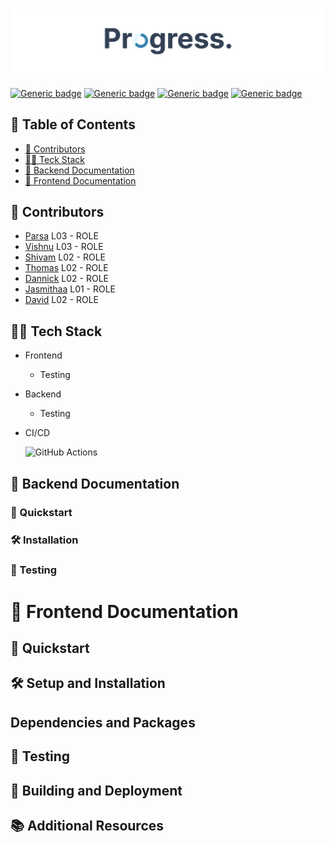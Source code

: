 # ![Progress](./publicAssets/ProgressBanner.png)

[![Generic badge](https://img.shields.io/badge/COURSE-SENG_401-blue.svg)](https://shields.io/)
[![Generic badge](https://img.shields.io/badge/GROUP-13-blue.svg)](https://shields.io/)
[![Generic badge](https://img.shields.io/badge/SECTIONS-L01/L02/L03-blue.svg)](https://shields.io/)
[![Generic badge](https://img.shields.io/badge/SEMESTER-WINTER_2024-red.svg)](https://shields.io/)

## 📖 Table of Contents

- [📝 Contributors](#-contributors)
- [👨‍💻 Teck Stack](#-tech-stack)
- [🚀 Backend Documentation](#-backend-documentation)
- [🌟 Frontend Documentation](#-frontend-documentation)

## 📝 Contributors

- [Parsa](https://github.com/ParsaKargari) L03 - ROLE
- [Vishnu]() L03 - ROLE
- [Shivam]() L02 - ROLE
- [Thomas]() L02 - ROLE
- [Dannick]() L02 - ROLE
- [Jasmithaa]() L01 - ROLE
- [David]() L02 - ROLE

## 👨‍💻 Tech Stack

- Frontend
  - Testing

- Backend
  - Testing

- CI/CD

  ![GitHub Actions](https://img.shields.io/badge/GitHub%20Actions-2088FF.svg?style=for-the-badge&logo=GitHub%20Actions&logoColor=white)


## 🚀 Backend Documentation


### 🏃 Quickstart


### 🛠️ Installation


### 🧪 Testing


# 🌟 Frontend Documentation


## 🏃 Quickstart


## 🛠️ Setup and Installation


## Dependencies and Packages


## 🧪 Testing


## 📱 Building and Deployment


## 📚 Additional Resources
